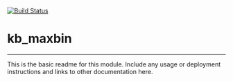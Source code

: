 [![Build Status](https://travis-ci.org/psdehal/kb_maxbin.svg?branch=master)](https://travis-ci.org/psdehal/kb_maxbin)

# kb_maxbin
---

This is the basic readme for this module. Include any usage or deployment instructions and links to other documentation here.